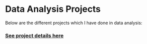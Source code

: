 # Data Analysis Projects

Below are the different projects which  I have done in data analysis:


### [See project details here](https://github.com/bukkywins/Data-Analysis_Project-1/blob/main/Project-1_Details.md)

